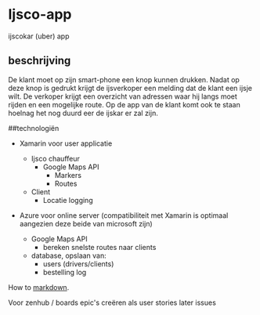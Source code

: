 # Ijsco-app
ijscokar (uber) app

## beschrijving
De klant moet op zijn smart-phone een knop kunnen drukken. Nadat op deze knop is gedrukt krijgt de ijsverkoper een melding dat de klant een ijsje wilt.
De verkoper krijgt een overzicht van adressen waar hij langs moet rijden en een mogelijke route.
Op de app van de klant komt ook te staan hoelnag het nog duurd eer de ijskar er zal zijn.

##technologiën

* Xamarin voor user applicatie
  * Ijsco chauffeur
    * Google Maps API
      * Markers
      * Routes
  * Client
    * Locatie logging  

* Azure voor online server (compatibiliteit met Xamarin is optimaal aangezien deze beide van microsoft zijn)
  * Google Maps API
    * bereken snelste routes naar clients 
  * database, opslaan van:
    * users (drivers/clients)
    * bestelling log
  

How to [markdown](https://en.wikipedia.org/wiki/Markdown#Example).

Voor zenhub / boards
epic's creëren als user stories later issues 

